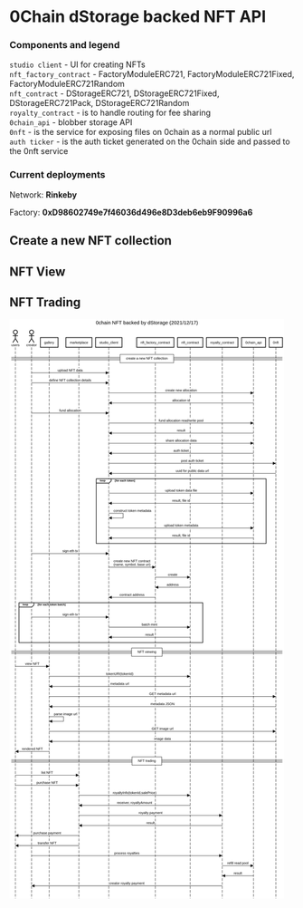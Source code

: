 # 0Chain dStorage backed NFT API

### Components and legend

`studio client` - UI for creating NFTs  
`nft_factory_contract` - FactoryModuleERC721, FactoryModuleERC721Fixed, FactoryModuleERC721Random  
`nft_contract` - DStorageERC721, DStorageERC721Fixed, DStorageERC721Pack, DStorageERC721Random  
`royalty_contract` - is to handle routing for fee sharing  
`0chain_api` - blobber storage API  
`0nft` - is the service for exposing files on 0chain as a normal public url  
`auth ticker` - is the auth ticket generated on the 0chain side and passed to the 0nft service

### Current deployments

Network: **Rinkeby**

Factory: **0xD98602749e7f46036d496e8D3deb6eb9F90996a6**

## Create a new NFT collection

## NFT View

## NFT Trading

![nft_dstorage_activity_diagram.png](./assets/1652602057996-nft_dstorage_activity_diagram.png)
